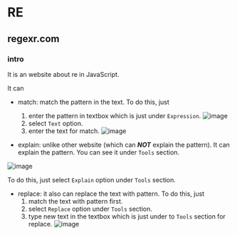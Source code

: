 # RE
## regexr.com
### intro
It is an website about re in JavaScript.

It can

+ match: match the pattern in the text. To do this, just
  1. enter the pattern in textbox which is just under `Expression`. ![image](https://github.com/user-attachments/assets/dc83db4b-c9f4-47cf-bc71-308f6fecdabf)
  2. select `Text` option.
  3. enter the text for match. ![image](https://github.com/user-attachments/assets/f5809531-13eb-4db7-985f-e564440f380c)

+ explain: unlike other website (which can ***NOT*** explain the pattern). It can explain the pattern. You can see it under `Tools` section. 

![image](https://github.com/user-attachments/assets/68288ee0-bf2d-469f-9b79-d28ee327c0db)

To do this, just select `Explain` option under `Tools` section.

+ replace: it also can replace the text with pattern. To do this, just
  1. match the text with pattern first.
  2. select `Replace` option under `Tools` section.
  3. type new text in the textbox which is just under to `Tools` section for replace. ![image](https://github.com/user-attachments/assets/09ccb28d-79c3-4afe-a77b-027082d6c90c)



